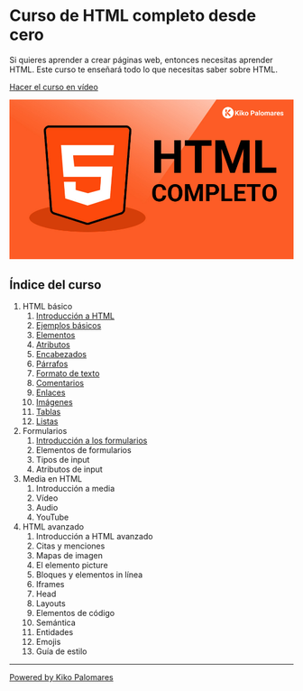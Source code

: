 # Curso de HTML completo desde cero

Si quieres aprender a crear páginas web, entonces necesitas aprender HTML. Este curso te enseñará todo lo que necesitas saber sobre HTML.

[Hacer el curso en vídeo](https://kikopalomares.com/cursos/html)

<a href="https://kikopalomares.com/cursos/html" target="_blank">
    <img src="./img/curso_html_thumbnail.jpg" alt="Imagen del curso de HTML de Kiko Palomares">
</a>


## Índice del curso
1. HTML básico
    1. [Introducción a HTML](./modulos/01_HTML_básico/1.1_Introduccion_a_HTML.md)
    2. [Ejemplos básicos](./modulos/01_HTML_básico/1.2_Ejemplos_basicos.md)
    3. [Elementos](./modulos/01_HTML_básico/1.3_Elementos.md)
    4. [Atributos](./modulos/01_HTML_básico/1.4_Atributos.md)
    5. [Encabezados](./modulos/01_HTML_básico/1.5_Encabezados.md)
    6. [Párrafos](./modulos/01_HTML_básico/1.6_Parrafos.md)
    7. [Formato de texto](./modulos/01_HTML_básico/1.7_Formato_de_texto.md)
    8. [Comentarios](./modulos/01_HTML_básico/1.8_Comentarios.md)
    9. [Enlaces](./modulos/01_HTML_básico/1.9_Enlaces.md)
    10. [Imágenes](./modulos/01_HTML_básico/1.10_Imagenes.md)
    11. [Tablas](./modulos/01_HTML_básico/1.11_Tablas.md)
    12. [Listas](./modulos/01_HTML_básico/1.12_Listas.md)
2. Formularios
   1. [Introducción a los formularios](./modulos/02_formularios/2.1_Formularios.md)
   2. Elementos de formularios
   3. Tipos de input
   4. Atributos de input
3. Media en HTML
   1. Introducción a media
   2. Vídeo
   3. Audio
   4. YouTube
4. HTML avanzado
   1. Introducción a HTML avanzado
   2. Citas y menciones
   3. Mapas de imagen
   4. El elemento picture
   5. Bloques y elementos in línea
   6. Iframes
   7. Head
   8. Layouts
   9. Elementos de código
   10. Semántica
   11. Entidades
   12. Emojis
   13. Guía de estilo


------------
[Powered by Kiko Palomares](https://kikopalomares.com/)